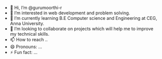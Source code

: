 - 👋 Hi, I’m @gurumoorthi-r
- 👀 I’m interested in web development and problem solving.
- 🌱 I’m currently learning B.E Computer science and Engineering at CEG, Anna University.
- 💞️ I’m looking to collaborate on projects which will help me to improve my technical skills.
- 📫 How to reach ..
- 😄 Pronouns: ...
- ⚡ Fun fact: ...

<!---
gurumoorthi-r/gurumoorthi-r is a ✨ special ✨ repository because its `README.md` (this file) appears on your GitHub profile.
You can click the Preview link to take a look at your changes.
--->
